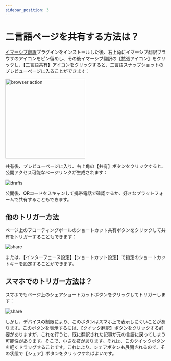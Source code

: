 ```yaml
---
sidebar_position: 3
---
```


# 二言語ページを共有する方法は？

[イマーシブ翻訳](https://immersivetranslate.com/)プラグインをインストールした後、右上角にイマーシブ翻訳ブラウザのアイコンをピン留めし、その後イマーシブ翻訳の【拡張アイコン】をクリックし、【二言語共有】アイコンをクリックすると、二言語スナップショットのプレビューページに入ることができます：

<img src="https://s.immersivetranslate.com/assets/share-web-page-demo.png" alt="browser action" width="250" />

共有後、プレビューページに入り、右上角の【共有】ボタンをクリックすると、公開アクセス可能なページリンクが生成されます：

<img src="https://s.immersivetranslate.com/assets/preview.jpeg" alt="drafts" />

公開後、QRコードをスキャンして携帯電話で確認するか、好きなプラットフォームで共有することもできます。

## 他のトリガー方法

ページ上のフローティングボールのショートカット共有ボタンをクリックして共有をトリガーすることもできます：

<img src="https://s.immersivetranslate.com/assets/share-shortcut.jpeg" alt="share" />

または、【インターフェース設定】【ショートカット設定】で指定のショートカットキーを設定することができます。

## スマホでのトリガー方法は？

スマホでもページ上のシェアショートカットボタンをクリックしてトリガーします：

<img src="https://s.immersivetranslate.com/assets/share-shortcut.jpeg" alt="share" />

しかし、デバイスの制限により、このボタンはスマホ上で表示しにくいことがあります。このボタンを表示するには、【クイック翻訳】ボタンをクリックする必要がありますが、これを行うと、既に翻訳された記事が元の言語に戻ってしまう可能性があります。そこで、小さな技があります。それは、このクイックボタンを軽くドラッグすることです。これにより、シェアボタンも展開されるので、その状態で【シェア】ボタンをクリックすればよいです。